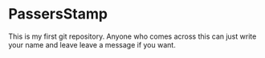 # PassersStamp
This is my first git repository. Anyone who comes across this can just write your name and leave leave a message if you want.
